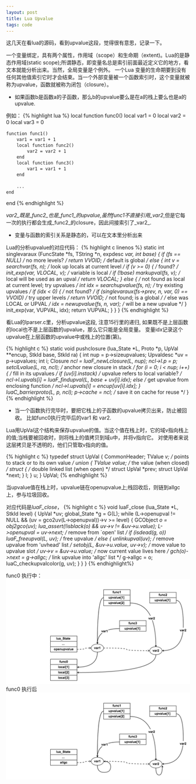 ```yaml
---
layout: post
title: Lua Upvalue
tags: code
---
```


这几天在看lua的源码，看到upvalue这段，觉得很有意思，记录一下。

一个变量绑定，具有两个属性，作用域（scope）和生命期（extent)。Lua的是静态作用域(static scope);所谓静态，即变量名总是索引前面最近定义它的地方，看文本就能分析出来。当然，全局变量是个例外。 一个Lua
变量的生命期要到没有任何其他值索引它时才会结束。当一个外部变量被一个函数索引时，这个变量就被称为upvalue，函数就被称为闭包（closure）。

- 如果函数b是函数a的子函数，那么b的upvalue要么是在a的栈上要么也是a的upvalue.

例如：
{% highlight lua %}
local function func0()
    local var1 = 0
    local var2 = 0
    local var3 = 0

    function func1()
        var1 = var1 + 1
        local function func2()
            var2 = var2 + 1
        end
        local function func3()
            var1 = var1 + 1
        end

        ...
    end
end
{% endhighlight %}

_var2_既是_func2_也是_func1_的upvalue,虽然func1不直接引用_var2_,但是它每一次的执行都会生成_func2_的closure，因此间接索引了_var2_.

- 变量与函数的索引关系是静态的，可以在文本里分析出来

Lua的分析upvalue的对应代码：
{% highlight c linenos %}
static int singlevaraux (FuncState *fs, TString *n, expdesc *var, int base) {
  if (fs == NULL)  /* no more levels? */
    return VVOID;  /* default is global */
  else {
    int v = searchvar(fs, n);  /* look up locals at current level */
    if (v >= 0) {  /* found? */
      init_exp(var, VLOCAL, v);  /* variable is local */
      if (!base)
        markupval(fs, v);  /* local will be used as an upval */
      return VLOCAL;
    }
    else {  /* not found as local at current level; try upvalues */
      int idx = searchupvalue(fs, n);  /* try existing upvalues */
      if (idx < 0) {  /* not found? */
        if (singlevaraux(fs->prev, n, var, 0) == VVOID) /* try upper levels */
          return VVOID;  /* not found; is a global */
        /* else was LOCAL or UPVAL */
        idx  = newupvalue(fs, n, var);  /* will be a new upvalue */
      }
      init_exp(var, VUPVAL, idx);
      return VUPVAL;
    }
  }
}
{% endhighlight %}

看Lua的lparser.c里，分析upvalue这段,
注意15行里的递归, 如果既不是上层函数的local也不是上层函数的upvalue，那么它只能是全局变量。
变量idx记录这个upvalue在上层函数的upvalue中或栈上的位置(第)。

{% highlight c %}
static void pushclosure (lua_State *L, Proto *p, UpVal **encup, StkId base,
                         StkId ra) {
  int nup = p->sizeupvalues;
  Upvaldesc *uv = p->upvalues;
  int i;
  Closure *ncl = luaF_newLclosure(L, nup);
  ncl->l.p = p;
  setclLvalue(L, ra, ncl);  /* anchor new closure in stack */
  for (i = 0; i < nup; i++) {  /* fill in its upvalues */
    if (uv[i].instack)  /* upvalue refers to local variable? */
      ncl->l.upvals[i] = luaF_findupval(L, base + uv[i].idx);
    else  /* get upvalue from enclosing function */
      ncl->l.upvals[i] = encup[uv[i].idx];
  }
  luaC_barrierproto(L, p, ncl);
  p->cache = ncl;  /* save it on cache for reuse */
}
{% endhighlight %}

- 当一个函数执行完毕时，要把它栈上的子函数的upvalue拷贝出来，防止被回收。 比如func0执行完毕后的var1 和 var2. 

Lua用UpVal这个结构来保存upvalue的值。当这个值在栈上时，它的域v指向栈上的值;当栈要被回收时，则将栈上的值拷贝到域u中，并将v指向它。 对使用者来说这层拷贝是不透明的，他们只管取v指向的值。

{% highlight c %}
typedef struct UpVal {
  CommonHeader;
  TValue *v;  /* points to stack or to its own value */
  union {
    TValue value;  /* the value (when closed) */
    struct {  /* double linked list (when open) */
      struct UpVal *prev;
      struct UpVal *next;
    } l;
  } u;
} UpVal;
{% endhighlight %}

当upvalue值在栈上时，upvalue链在openupvalue上;栈回收后，则链到allgc上，参与垃圾回收。

对应代码是*luaF_close*， 
{% highlight c %}
void luaF_close (lua_State *L, StkId level) {
  UpVal *uv;
  global_State *g = G(L);
  while (L->openupval != NULL && (uv = gco2uv(L->openupval))->v >= level) {
    GCObject *o = obj2gco(uv);
    lua_assert(!isblack(o) && uv->v != &uv->u.value);
    L->openupval = uv->next;  /* remove from `open' list */
    if (isdead(g, o))
      luaF_freeupval(L, uv);  /* free upvalue */
    else {
      unlinkupval(uv);  /* remove upvalue from 'uvhead' list */
      setobj(L, &uv->u.value, uv->v);  /* move value to upvalue slot */
      uv->v = &uv->u.value;  /* now current value lives here */
      gch(o)->next = g->allgc;  /* link upvalue into 'allgc' list */
      g->allgc = o;
      luaC_checkupvalcolor(g, uv);
    }
  }
}
{% endhighlight%}

func0 执行中：
![func0 执行中](/images/upvalue_in_func0.png)
func0 执行后
![func0执行后](/images/upvalue_after_func0.png)

